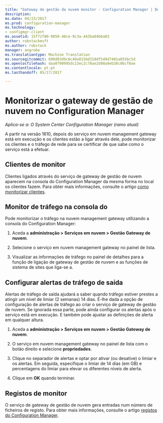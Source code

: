 ```yaml
---
title: "Gateway de gestão da nuvem monitor - Configuration Manager | Documentos do Microsoft"
description: 
ms.date: 04/23/2017
ms.prod: configuration-manager
ms.technology:
- configmgr-client
ms.assetid: 15f72f80-9850-40ce-9c3a-443ba04b6a03
author: robstackmsft
ms.author: robstack
manager: angrobe
ms.translationtype: Machine Translation
ms.sourcegitcommit: 690d03d9c8c49a815bd318df549d7401a855bc5d
ms.openlocfilehash: daa0790995dc13ec2c78ae2d98a9eb38c0bcf8ae
ms.contentlocale: pt-pt
ms.lasthandoff: 05/17/2017

---
```


# <a name="monitor-cloud-management-gateway-in-configuration-manager"></a>Monitorizar o gateway de gestão de nuvem no Configuration Manager

*Aplica-se a: O System Center Configuration Manager (ramo atual)*

A partir na versão 1610, depois do serviço em nuvem management gateway está em execução e os clientes estão a ligar através dele, pode monitorizar os clientes e o tráfego de rede para se certificar de que sabe como o serviço está a efetuar.

## <a name="monitor-clients"></a>Clientes de monitor

Clientes ligados através do serviço de gateway de gestão de nuvem aparecem na consola do Configuration Manager da mesma forma no local os clientes fazem. Para obter mais informações, consulte o artigo [como monitorizar clientes](monitor-clients.md).

## <a name="monitor-traffic-in-the-console"></a>Monitor de tráfego na consola do

Pode monitorizar o tráfego na nuvem management gateway utilizando a consola do Configuration Manager:

1. Aceda a **administração > Serviços em nuvem > Gestão Gateway de nuvem**.

2. Selecione o serviço em nuvem management gateway no painel de lista.

3. Visualizar as informações de tráfego no painel de detalhes para a função de ligação de gateway de gestão de nuvem e as funções de sistema de sites que liga-se a.

## <a name="set-up-outbound-traffic-alerts"></a>Configurar alertas de tráfego de saída

Alertas de tráfego de saída ajudará a saber quando tráfego estiver prestes a atingir um nível de limiar (2 semanas) 14 dias. É-lhe dada a opção de configuração de alertas de tráfego ao criar o serviço de gateway de gestão de nuvem. Se ignorada essa parte, pode ainda configurar os alertas após o serviço está em execução. E também pode ajustar as definições de alerta em qualquer altura.

1. Aceda a **administração > Serviços em nuvem > Gestão Gateway de nuvem**.

2. O serviço em nuvem management gateway no painel de lista com o botão direito e selecione **propriedades**.

3. Clique no separador de alertas e optar por ativar (ou desative) o limiar e os alertas. Em seguida, especifique o limiar de 14 dias (em GB) e percentagens do limiar para elevar os diferentes níveis de alerta.

4. Clique em **OK** quando terminar.

## <a name="monitor-logs"></a>Registos de monitor

O serviço de gateway de gestão de nuvem gera entradas num número de ficheiros de registo. Para obter mais informações, consulte o artigo [registos do Configuration Manager](/sccm/core/plan-design/hierarchy/log-files).

